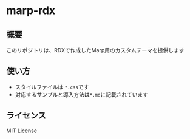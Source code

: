 # marp-rdx

## 概要

このリポジトリは、RDXで作成したMarp用のカスタムテーマを提供します

## 使い方
- スタイルファイルは `*.css`です
- 対応するサンプルと導入方法は`*.md`に記載されています

## ライセンス

MIT License